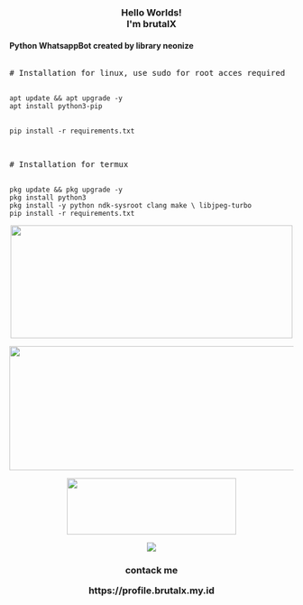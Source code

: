 <h3 align="center">
  Hello Worlds!<br/>I'm brutalX
</h3>

<h4>Python WhatsappBot created by library neonize</h4>
<pre>
<p># Installation for linux, use sudo for root acces required</p>
<code>apt update && apt upgrade -y</code>
<code>apt install python3-pip</code>
  
<code>pip install -r requirements.txt</code>
<p># Installation for termux</p>
<code>pkg update && pkg upgrade -y</code>
<code>pkg install python3</code>
<code>pkg install -y python ndk-sysroot clang make \ libjpeg-turbo</code>
<code>pip install -r requirements.txt</code>
</pre>

<p align="center">
  <img width="500" height="200" src="https://i.ibb.co/6bCbFsq/20231203-195839.jpg">
</p>

<p align="center">
  <img width="600" height="220" src="https://github-readme-stats.vercel.app/api?username=brutalX-04&show_icons=true&theme=chartreuse-dark&locale=id">
</p>

<p align="center">
  <img width="300" height="100" src="https://github-readme-stats.vercel.app/api/top-langs/?username=brutalX-04&layout=compact&theme=chartreuse-dark">
</p>


<p align="center">
  <img width="auto" height="auto" src='https://github-profile-trophy.vercel.app/?username=brutalX-04&theme=monokai&row=1&column=5&no-frame=true'
</p>

<h3 align="center">
  contack me <p>https://profile.brutalx.my.id</p>
</h3>
